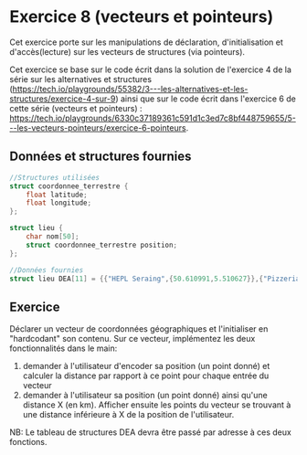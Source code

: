# Exercice 8 (vecteurs et pointeurs)

Cet exercice porte sur les manipulations de déclaration, d'initialisation et d'accès(lecture) sur les vecteurs de structures (via pointeurs).

Cet exercice se base sur le code écrit dans la solution de l'exercice 4 de la série sur les alternatives et structures (https://tech.io/playgrounds/55382/3---les-alternatives-et-les-structures/exercice-4-sur-9) ainsi que sur le code écrit dans l'exercice 6 de cette série (vecteurs et pointeurs) : https://tech.io/playgrounds/6330c37189361c591d1c3ed7c8bf448759655/5---les-vecteurs-pointeurs/exercice-6-pointeurs.


## Données et structures fournies

```c
//Structures utilisées
struct coordonnee_terrestre {
    float latitude;
    float longitude;
};

struct lieu {
    char nom[50];
    struct coordonnee_terrestre position;
};

//Données fournies
struct lieu DEA[11] = {{"HEPL Seraing",{50.610991,5.510627}},{"Pizzeria da Pepe",{50.612087,5.512236}},{"Le Kiwi",{50.609908,5.513781}},{"Internat",{50.613128,5.507708}},{"HEPL Jemeppe",{50.619317,5.515327}},{"Le Montesquieu",{50.618888,5.515349}},{"Acacia",{50.614504,5.509126}},{"CMI",{50.614974,5.513954}},{"EP Seraing",{50.614177,5.507302}},{"Poste Seraing",{50.610957,5.513493}},{"Maison de la Formation",{50.611876,5.512946}}};
```
 
## Exercice

Déclarer un vecteur de coordonnées géographiques et l'initialiser en "hardcodant" son contenu.
Sur ce vecteur, implémentez les deux  fonctionnalités dans le main:

1. demander à l'utilisateur d'encoder sa position (un point donné) et calculer la distance par rapport à ce point pour chaque entrée du vecteur
2. demander à l'utilisateur sa position (un point donné) ainsi qu'une distance X (en km). Afficher ensuite les points du vecteur se trouvant à une distance
inférieure à X de la position de l'utilisateur.

NB: Le tableau de structures DEA devra être passé par adresse à ces deux fonctions.
